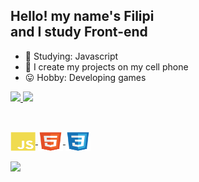 <h2>Hello! my name's Filipi<br>
and I study Front-end</h2>

- 🥱 Studying: Javascript
- 😬 I create my projects on my cell phone
- 😛 Hobby: Developing games

<div>
   <a href="https://github.com/Filipi-Pinheiro">
   <img height="180em" src="https://github-readme-stats.vercel.app/api?username=Filipi-Pinheiro&show_icons=true&theme=dracula&include_all_commits=true&count_private=true"/>
   <img height="180em" src="https://github-readme-stats.vercel.app/api/top-langs/?username=Filipi-Pinheiro&layout=compact&langs_count=6&theme=tokyonight"/>
</div>

##
    
<div style="display: inline_block"><br>
  <img align="center" alt="Js" height="30" width="40" src="https://raw.githubusercontent.com/devicons/devicon/master/icons/javascript/javascript-plain.svg">
  <img align="center" alt="HTML" height="30" width="40" src="https://raw.githubusercontent.com/devicons/devicon/master/icons/html5/html5-original.svg">
  <img align="center" alt="CSS" height="30" width="40" src="https://raw.githubusercontent.com/devicons/devicon/master/icons/css3/css3-original.svg">
</div>

<br>

<div> 
  <a href="https://instagram.com/lipi_lima14" target="_blank"><img src="https://img.shields.io/badge/-Instagram-%23E4405F?style=for-the-badge&logo=instagram&logoColor=white" target="_blank"></a>
   <a
href="mailto:filipipinheiro2008@gmail.com"
src="https://img.shields.io/badge/Gmail-D14836?style=for-the-badge&logo=gmail&logoColor=white" target="_blank"></a>
</div>
